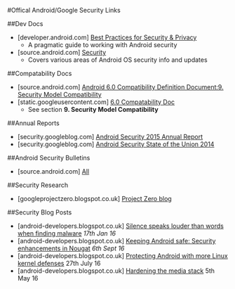 #Offical Android/Google Security Links

##Dev Docs

- [developer.android.com] [Best Practices for Security & Privacy](http://developer.android.com/training/best-security.html)
  - A pragmatic guide to working with Android security
- [source.android.com] [Security](https://source.android.com/security/index.html)
  - Covers various areas of Android OS security info and updates

##Compatability Docs

- [source.android.com] [Android 6.0 Compatibility Definition Document:9. Security Model Compatibility](https://source.android.com/compatibility/android-cdd.html#9_security_model_compatibility)
- [static.googleusercontent.com] [6.0 Compatability Doc](http://static.googleusercontent.com/media/source.android.com/en//compatibility/android-cdd.pdf)
  - See section **9. Security Model Compatibility**

##Annual Reports

- [security.googleblog.com] [Android Security 2015 Annual Report](https://security.googleblog.com/2016/04/android-security-2015-annual-report.html)
- [security.googleblog.com] [Android Security State of the Union 2014](https://security.googleblog.com/2015/04/android-security-state-of-union-2014.html)

##Android Security Bulletins
- [source.android.com] [All](https://source.android.com/security/bulletin/index.html)

##Security Research

- [googleprojectzero.blogspot.co.uk] [Project Zero blog](http://googleprojectzero.blogspot.co.uk/)

##Security Blog Posts

- [android-developers.blogspot.co.uk] [Silence speaks louder than words when finding malware](https://android-developers.googleblog.com/2017/01/findingmalware.html) _17th Jan 16_
- [android-developers.blogspot.co.uk] [Keeping Android safe: Security enhancements in Nougat](http://android-developers.blogspot.co.uk/2016/09/security-enhancements-in-nougat.html) _6th Sept 16_
- [android-developers.blogspot.co.uk] [Protecting Android with more Linux kernel defenses](https://android-developers.blogspot.co.uk/2016/07/protecting-android-with-more-linux.html) 27th July 16
- [android-developers.blogspot.co.uk] [Hardening the media stack](http://android-developers.blogspot.co.uk/2016/05/hardening-media-stack.html) 5th May 16
